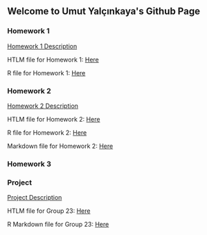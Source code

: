 ## Welcome to Umut Yalçınkaya's Github Page

### Homework 1

[Homework 1 Description](IE360_Spring22_HW1/IE360_Spring22_HW1.pdf)

HTLM file for Homework 1: [Here](https://bu-ie-360.github.io/spring22-UmutYalcinkaya/IE360_Spring22_HW1/HW1_UmutYalcinkaya.html)

R file for Homework 1: [Here](IE360_Spring22_HW1/HW1_UmutYalcinkaya.r)

### Homework 2

[Homework 2 Description](IE360_Spring22_HW2/IE360_Spring22_HW2.pdf)

HTLM file for Homework 2: [Here](https://bu-ie-360.github.io/spring22-UmutYalcinkaya/IE360_Spring22_HW2/HW2_UmutYalcinkaya.html)

R file for Homework 2: [Here](IE360_Spring22_HW2/HW2_UmutYalcinkaya.r)

Markdown file for Homework 2: [Here](IE360_Spring22_HW2/HW2_UmutYalcinkaya_markdown.zip)

### Homework 3


### Project

[Project Description](IE360_Spring22_Project/IE360_Spring22_Project.pdf)

HTLM file for Group 23: [Here](https://bu-ie-360.github.io/spring22-UmutYalcinkaya/IE360_Spring22_Project/Project_UmutYalcinkaya.html)

R Markdown file for Group 23: [Here](spring22-UmutYalcinkaya/IE360_Spring22_Project/Project_UmutYalcinkaya.Rmd)
